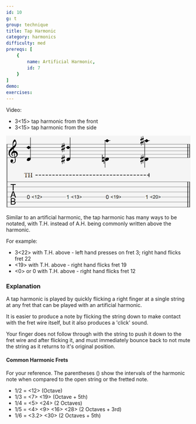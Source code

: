 ```yaml
---
id: 10
g: t
group: technique
title: Tap Harmonic
category: harmonics
difficulty: med
prereqs: [
    {
        name: Artificial Harmonic,
        id: 7
    }
]
demo: 
exercises:
---
```


Video:
- 3<15> tap harmonic from the front
- 3<15> tap harmonic from the side

<div class="tabImg">
  <img src="tap-harmonic.jpg" />
</div>

Similar to an artificial harmonic, the tap harmonic has many ways to be notated, with T.H. instead of A.H. being commonly written above the harmonic.

For example:

- 3<22> with T.H. above - left hand presses on fret 3; right hand flicks fret 22
- <19> with T.H. above - right hand flicks fret 19
- <0> or 0 with T.H. above - right hand flicks fret 12

### Explanation

A tap harmonic is played by quickly flicking a right finger at a single string at any fret that can be played with an artificial harmonic. 

It is easier to produce a note by flicking the string down to make contact with the <span class="tt" data-tip="the metal strips on your fretboard">fret wire</span> itself, but it also produces a 'click' sound.

Your finger does not follow through with the string to push it down to the fret wire and after flicking it, and must immediately bounce back to not mute the string as it returns to it's original position. 

#### Common Harmonic Frets

For your reference. The parentheses () show the intervals of the harmonic note when compared to the open string or the fretted note.

- 1/2 = <12> (Octave)
- 1/3 = <7> <19> (Octave + 5th)
- 1/4 = <5> <24> (2 Octaves)
- 1/5 = <4> <9> <16> <28> (2 Octaves + 3rd)
- 1/6 = <3.2> <30> (2 Octaves + 5th)